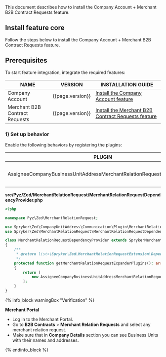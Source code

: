 This document describes how to install the Company Account + Merchant B2B Contract Requests feature.

## Install feature core

Follow the steps below to install the Company Account + Merchant B2B Contract Requests feature.

## Prerequisites

To start feature integration, integrate the required features:

| NAME                           | VERSION          | INSTALLATION GUIDE                                                                                                                                                                             |
|--------------------------------|------------------|------------------------------------------------------------------------------------------------------------------------------------------------------------------------------------------------|
| Company Account                | {{page.version}} | [Install the Company Account feature](/docs/pbc/all/customer-relationship-management/{{page.version}}/base-shop/install-and-upgrade/install-features/install-the-company-account-feature.html) |
| Merchant B2B Contract Requests | {{page.version}} | [Install the Merchant B2B Contract Requests feature](/docs/pbc/all/merchant-management/{{page.version}}/base-shop/install-and-upgrade/install-the-merchant-b2b-contract-requests-feature.html) |

### 1) Set up behavior

Enable the following behaviors by registering the plugins:

| PLUGIN                                                                  | SPECIFICATION                                                                                      | PREREQUISITES | NAMESPACE                                                                   |
|-------------------------------------------------------------------------|----------------------------------------------------------------------------------------------------|---------------|-----------------------------------------------------------------------------|
| AssigneeCompanyBusinessUnitAddressMerchantRelationRequestExpanderPlugin | Expands `MerchantRelationRequestCollectionTransfer` with assignee company business unit addresses. |               | Spryker\Zed\CompanyUnitAddress\Communication\Plugin\MerchantRelationRequest |

**src/Pyz/Zed/MerchantRelationRequest/MerchantRelationRequestDependencyProvider.php**

```php
<?php

namespace Pyz\Zed\MerchantRelationRequest;

use Spryker\Zed\CompanyUnitAddress\Communication\Plugin\MerchantRelationRequest\AssigneeCompanyBusinessUnitAddressMerchantRelationRequestExpanderPlugin;
use Spryker\Zed\MerchantRelationRequest\MerchantRelationRequestDependencyProvider as SprykerMerchantRelationRequestDependencyProvider;

class MerchantRelationRequestDependencyProvider extends SprykerMerchantRelationRequestDependencyProvider
{
    /**
     * @return list<\Spryker\Zed\MerchantRelationRequestExtension\Dependency\Plugin\MerchantRelationRequestExpanderPluginInterface>
     */
    protected function getMerchantRelationRequestExpanderPlugins(): array
    {
        return [
            new AssigneeCompanyBusinessUnitAddressMerchantRelationRequestExpanderPlugin(),
        ];
    }
}
```

{% info_block warningBox "Verification" %}

**Merchant Portal**

* Log in to the Merchant Portal.
* Go to **B2B Contracts** > **Merchant Relation Requests** and select any merchant relation request.
* Make sure that in **Company Details** section you can see Business Units with their names and addresses.

{% endinfo_block %}

